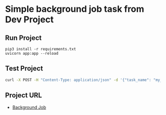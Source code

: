 # Simple background job task from Dev Project

## Run Project
```
pip3 install -r requirements.txt
uvicorn app:app --reload
```
## Test Project

```bash
curl -X POST -H "Content-Type: application/json" -d '{"task_name": "my_task", "schedule_time": "0d0h2m"}' http://localhost:8000/schedule-task
```
    
## Project URL

- [Background Job](https://www.codementor.io/projects/tool/background-job-system-atx32exogo)

